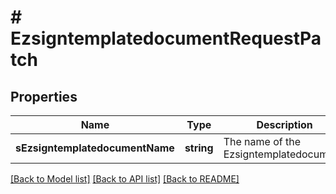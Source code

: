 # # EzsigntemplatedocumentRequestPatch

## Properties

Name | Type | Description | Notes
------------ | ------------- | ------------- | -------------
**sEzsigntemplatedocumentName** | **string** | The name of the Ezsigntemplatedocument. | [optional]

[[Back to Model list]](../../README.md#models) [[Back to API list]](../../README.md#endpoints) [[Back to README]](../../README.md)
